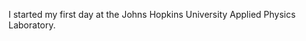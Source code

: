 <!-- ---
layout: post
date: 2022-01-03
inline: true
--- -->

I started my first day at the Johns Hopkins University Applied Physics Laboratory.
